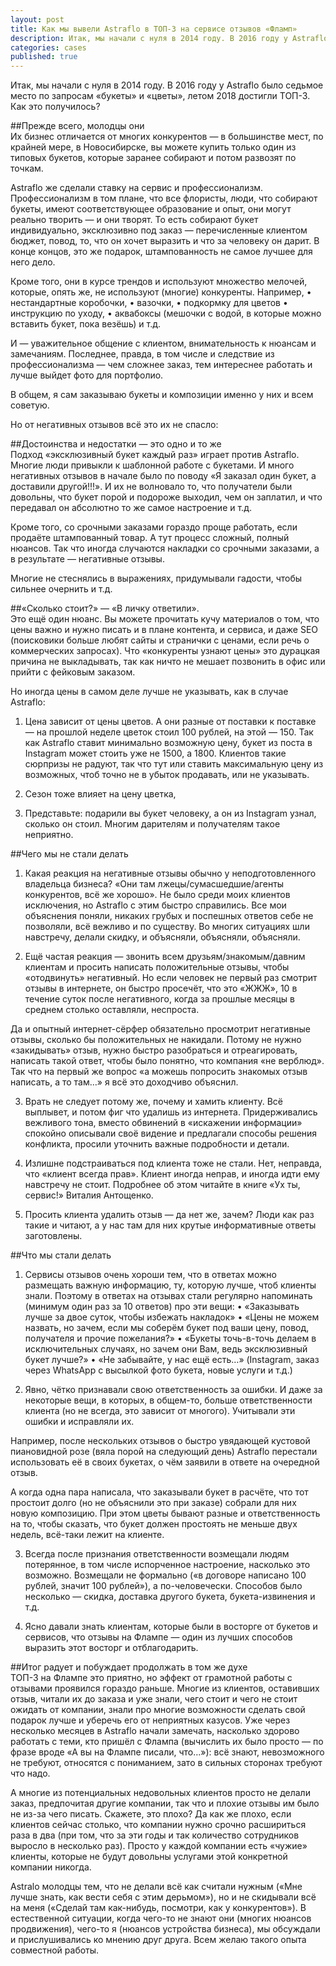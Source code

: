 ```yaml
---
layout: post
title: Как мы вывели Astraflo в ТОП-3 на сервисе отзывов «Фламп»
description: Итак, мы начали с нуля в 2014 году. В 2016 году у Astraflo было седьмое место по запросам «букеты» и «цветы», летом 2018 достигли ТОП-3. Как это получилось?
categories: cases
published: true
---
```


Итак, мы начали с нуля в 2014 году. В 2016 году у Astraflo было седьмое место по запросам «букеты» и «цветы», летом 2018 достигли ТОП-3. Как это получилось?

##Прежде всего, молодцы они  
Их бизнес отличается от многих конкурентов — в большинстве мест, по крайней мере, в Новосибирске, вы можете купить только один из типовых букетов, которые заранее собирают и потом развозят по точкам.

Astraflo же сделали ставку на сервис и профессионализм. Профессионализм в том плане, что все флористы, люди, что собирают букеты, имеют соответствующее образование и опыт, они могут реально творить — и они творят. То есть собирают букет индивидуально, эксклюзивно под заказ — перечисленные клиентом бюджет, повод, то, что он хочет выразить и что за человеку он дарит. В конце концов, это же подарок, штампованность не самое лучшее для него дело.

Кроме того, они в курсе трендов и используют множество мелочей, которые, опять же, не используют (многие) конкуренты. Например,   • нестандартные коробочки,
• вазочки,
• подкормку для цветов • инструкцию по уходу,
• аквабоксы (мешочки с водой, в которые можно вставить букет, пока везёшь) и т.д.

И — уважительное общение с клиентом, внимательность к нюансам и замечаниям. Последнее, правда, в том числе и следствие из профессионализма — чем сложнее заказ, тем интереснее работать и лучше выйдет фото для портфолио.

В общем, я сам заказываю букеты и композиции именно у них и всем советую.

Но от негативных отзывов всё это их не спасло:

##Достоинства и недостатки — это одно и то же  
Подход «эксклюзивный букет каждый раз» играет против Astraflo. Многие люди привыкли к шаблонной работе с букетами. И много негативных отзывов в начале было по поводу «Я заказал один букет, а доставили другой!!!». И их не волновало то, что получатели были довольны, что букет порой и подороже выходил, чем он заплатил, и что передавал он абсолютно то же самое настроение и т.д.

Кроме того, со срочными заказами гораздо проще работать, если продаёте штампованный товар. А тут процесс сложный, полный нюансов. Так что иногда случаются накладки со срочными заказами, а в результате — негативные отзывы.

Многие не стеснялись в выражениях, придумывали гадости, чтобы сильнее очернить и т.д.

##«Сколько стоит?» — «В личку ответили».  
Это ещё один нюанс. Вы можете прочитать кучу материалов о том, что цены важно и нужно писать и в плане контента, и сервиса, и даже SEO (поисковики больше любят сайты и странички с ценами, если речь о коммерческих запросах). Что «конкуренты узнают цены» это дурацкая причина не выкладывать, так как ничто не мешает позвонить в офис или прийти с фейковым заказом.

Но иногда цены в самом деле лучше не указывать, как в случае Astraflo:

1) Цена зависит от цены цветов. А они разные от поставки к поставке — на прошлой неделе цветок стоил 100 рублей, на этой — 150. Так как Astraflo ставит минимально возможную цену, букет из поста в Instagram может стоить уже не 1500, а 1800. Клиентов такие сюрпризы не радуют, так что тут или ставить максимальную цену из возможных, чтоб точно не в убыток продавать, или не указывать.

2) Сезон тоже влияет на цену цветка,

3) Представьте: подарили вы букет человеку, а он из Instagram узнал, сколько он стоил. Многим дарителям и получателям такое неприятно.

##Чего мы не стали делать  
1) Какая реакция на негативные отзывы обычно у неподготовленного владельца бизнеса? «Они там лжецы/сумасшедшие/агенты конкурентов, всё же хорошо». Не было среди моих клиентов исключения, но Astraflo с этим быстро справились. Все мои объяснения поняли, никаких грубых и поспешных ответов себе не позволяли, всё вежливо и по существу. Во многих ситуациях шли навстречу, делали скидку, и объясняли, объясняли, объясняли.

2) Ещё частая реакция — звонить всем друзьям/знакомым/давним клиентам и просить написать положительные отзывы, чтобы «отодвинуть» негативный. Но если человек не первый раз смотрит отзывы в интернете, он быстро просечёт, что это «ЖЖЖ», 10 в течение суток после негативного, когда за прошлые месяцы в среднем столько оставляли, неспроста.

Да и опытный интернет-сёрфер обязательно просмотрит негативные отзывы, сколько бы положительных не накидали. Потому не нужно «закидывать» отзыв, нужно быстро разобраться и отреагировать, написать такой ответ, чтобы было понятно, что компания «не верблюд». Так что на первый же вопрос «а можешь попросить знакомых отзыв написать, а то там…» я всё это доходчиво объяснил.

3) Врать не следует потому же, почему и хамить клиенту. Всё выплывет, и потом фиг что удалишь из интернета. Придерживались вежливого тона, вместо обвинений в «искажении информации» спокойно описывали своё видение и предлагали способы решения конфликта, просили уточнить важные подробности и детали.

4) Излишне подстраиваться под клиента тоже не стали. Нет, неправда, что «клиент всегда прав». Клиент иногда неправ, и иногда идти ему навстречу не стоит. Подробнее об этом читайте в книге «Ух ты, сервис!» Виталия Антощенко.

5) Просить клиента удалить отзыв — да нет же, зачем? Люди как раз такие и читают, а у нас там для них крутые информативные ответы заготовлены.

##Что мы стали делать  
1) Сервисы отзывов очень хороши тем, что в ответах можно размещать важную информацию, ту, которую лучше, чтоб клиенты знали. Поэтому в ответах на отзывах стали регулярно напоминать (минимум один раз за 10 ответов) про эти вещи: • «Заказывать лучше за двое суток, чтобы избежать накладок» • «Цены не можем назвать, но зачем, если мы соберём букет под ваши цену, повод, получателя и прочие пожелания?» • «Букеты точь-в-точь делаем в исключительных случаях, но зачем они Вам, ведь эксклюзивный букет лучше?» • «Не забывайте, у нас ещё есть…» (Instagram, заказ через WhatsApp с высылкой фото букета, новые услуги и т.д.)

2) Явно, чётко признавали свою ответственность за ошибки. И даже за некоторые вещи, в которых, в общем-то, больше ответственности клиента (но не всегда, это зависит от многого). Учитывали эти ошибки и исправляли их.

Например, после нескольких отзывов о быстро увядающей кустовой пиановидной розе (вяла порой на следующий день) Astraflo перестали использовать её в своих букетах, о чём заявили в ответе на очередной отзыв.

А когда одна пара написала, что заказывали букет в расчёте, что тот простоит долго (но не объяснили это при заказе) собрали для них новую композицию. При этом цветы бывают разные и ответственность на то, чтобы сказать, что букет должен простоять не меньше двух недель, всё-таки лежит на клиенте.

3) Всегда после признания ответственности возмещали людям потерянное, в том числе испорченное настроение, насколько это возможно. Возмещали не формально («в договоре написано 100 рублей, значит 100 рублей»), а по-человечески. Способов было несколько — скидка, доставка другого букета, букета-извинения и т.д.

4) Ясно давали знать клиентам, которые были в восторге от букетов и сервисов, что отзывы на Флампе — один из лучших способов выразить этот восторг и отблагодарить.

##Итог радует и побуждает продолжать в том же духе  
ТОП-3 на Флампе это приятно, но эффект от грамотной работы с отзывами проявился гораздо раньше. Многие из клиентов, оставивших отзыв, читали их до заказа и уже знали, чего стоит и чего не стоит ожидать от компании, знали про многие возможности сделать свой подарок лучше и уберечь его от неприятных казусов. Уже через несколько месяцев в Astraflo начали замечать, насколько здорово работать с теми, кто пришёл с Флампа (вычислить их было просто — по фразе вроде «А вы на Флампе писали, что…»): всё знают, невозможного не требуют, относятся с пониманием, зато в сильных сторонах требуют что надо.

А многие из потенциальных недовольных клиентов просто не делали заказ, предпочитая другие компании, так что и плохие отзывы им было не из-за чего писать. Скажете, это плохо? Да как же плохо, если клиентов сейчас столько, что компании нужно срочно расшириться раза в два (при том, что за эти годы и так количество сотрудников выросло в несколько раз). Просто у каждой компании есть «чужие» клиенты, которые не будут довольны услугами этой конкретной компании никогда.

Astralo молодцы тем, что не делали всё как считали нужным («Мне лучше знать, как вести себя с этим дерьмом»), но и не скидывали всё на меня («Сделай там как-нибудь, посмотри, как у конкурентов»). В естественной ситуации, когда чего-то не знают они (многих нюансов продвижения), чего-то я (нюансов устройства бизнеса), мы обсуждали и прислушивались ко мнению друг друга. Всем желаю такого опыта совместной работы.